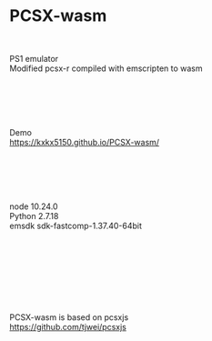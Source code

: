 # PCSX-wasm

<br>

PS1 emulator  
Modified pcsx-r compiled with emscripten to wasm  

<br><br><br><br>

Demo  
https://kxkx5150.github.io/PCSX-wasm/

<br><br><br><br>

node 10.24.0  
Python 2.7.18  
emsdk sdk-fastcomp-1.37.40-64bit  

<br><br><br>



<br><br><br>

PCSX-wasm is based on pcsxjs  
https://github.com/tjwei/pcsxjs
